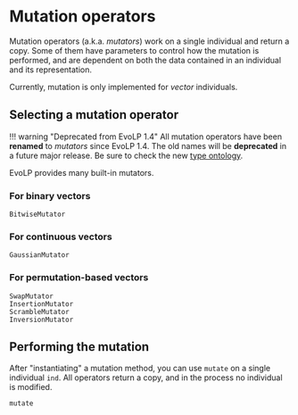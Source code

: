 # Mutation operators

Mutation operators (a.k.a. _mutators_) work on a single individual and return a copy.
Some of them have parameters to control how the mutation is performed, and are dependent on both the data contained in an individual and its representation.

Currently, mutation is only implemented for _vector_ individuals.

## Selecting a mutation operator

!!! warning "Deprecated from EvoLP 1.4"
    All mutation operators have been **renamed** to _mutators_ since EvoLP 1.4.
    The old names will be **deprecated** in a future major release.
    Be sure to check the new [type ontology](../man/extending.md).

EvoLP provides many built-in mutators.

### For binary vectors

```@docs
BitwiseMutator
```

### For continuous vectors

```@docs
GaussianMutator
```

### For permutation-based vectors

```@docs
SwapMutator
InsertionMutator
ScrambleMutator
InversionMutator
```

## Performing the mutation

After "instantiating" a mutation method, you can use `mutate` on a single individual `ind`.
All operators return a copy, and in the process no individual is modified.

```@docs
mutate
```
